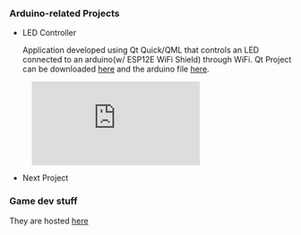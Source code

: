 ### Arduino-related Projects
* LED Controller

  Application developed using Qt Quick/QML that controls an LED connected to an arduino(w/ ESP12E WiFi Shield) through WiFi.
  Qt Project can be downloaded [here](https://github.com/Epus/ledcontroller) and the arduino file [here](https://github.com/Epus/Arduino/tree/master/ledblinkanrdoid).
<!-- blank line -->
<figure class="video_container">
  <iframe src="https://www.youtube.com/embed/5XiMNbK-2kw" frameborder="0" allowfullscreen="true"></iframe>
</figure>
<!-- blank line -->


* Next Project


### Game dev stuff

They are hosted [here](https://epus69.itch.io/)

